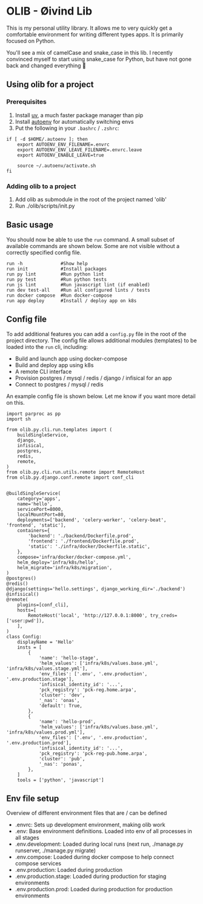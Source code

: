 # OLIB - Øivind Lib

This is my personal utility library. It allows me to very quickly get a comfortable environment for writing different types apps. It is primarily focused on Python.

You'll see a mix of camelCase and snake_case in this lib. I recently convinced myself to start using snake_case for Python, but have not gone back and changed everything 🙂

## Using olib for a project

### Prerequisites

1. Install [uv](https://github.com/astral-sh/uv), a much faster package manager than pip
2. Install [autoenv](https://github.com/hyperupcall/autoenv) for automatically switching envs
3. Put the following in your `.bashrc` / `.zshrc`:

```
if [ -d $HOME/.autoenv ]; then
	export AUTOENV_ENV_FILENAME=.envrc
	export AUTOENV_ENV_LEAVE_FILENAME=.envrc.leave
	export AUTOENV_ENABLE_LEAVE=true

	source ~/.autoenv/activate.sh
fi
```

### Adding olib to a project

1. Add olib as submodule in the root of the project named 'olib'
2. Run ./olib/scripts/init.py


## Basic usage

You should now be able to use the `run` command. A small subset of available commands are shown below. Some are not visible without a correctly specified config file.

```
run -h              #Show help
run init            #Install packages
run py lint         #Run python lint
run py test         #Run python tests
run js lint         #Run javascript lint (if enabled)
run dev test-all    #Run all configured lints / tests
run docker compose  #Run docker-compose
run app deploy      #Install / deploy app on k8s
```

## Config file

To add additional features you can add a `config.py` file in the root of the project directory. The config file allows additional modules (templates) to be loaded into the `run` cli, including:
- Build and launch app using docker-compose
- Build and deploy app using k8s
- A remote CLI interface
- Provision postgres / mysql / redis / django / infisical for an app
- Connect to postgres / mysql / redis

An example config file is shown below. Let me know if you want more detail on this.

```
import parproc as pp
import sh

from olib.py.cli.run.templates import (
    buildSingleService,
    django,
    infisical,
    postgres,
    redis,
    remote,
)
from olib.py.cli.run.utils.remote import RemoteHost
from olib.py.django.conf.remote import conf_cli


@buildSingleService(
    category='apps',
    name='hello',
    servicePort=8000,
    localMountPort=80,
    deployments=['backend', 'celery-worker', 'celery-beat', 'frontend', 'static'],
    containers={
        'backend': './backend/Dockerfile.prod',
        'frontend': './frontend/Dockerfile.prod',
        'static': './infra/docker/Dockerfile.static',
    },
    compose='infra/docker/docker-compose.yml',
    helm_deploy='infra/k8s/hello',
    helm_migrate='infra/k8s/migration',
)
@postgres()
@redis()
@django(settings='hello.settings', django_working_dir='./backend')
@infisical()
@remote(
    plugins=[conf_cli],
    hosts=[
        RemoteHost('local', 'http://127.0.0.1:8000', try_creds=['user:pwd']),
    ],
)
class Config:
    displayName = 'Hello'
    insts = [
        {
            'name': 'hello-stage',
            'helm_values': ['infra/k8s/values.base.yml', 'infra/k8s/values.stage.yml'],
            'env_files': ['.env', '.env.production', '.env.production.stage'],
            'infisical_identity_id': '...',
            'pck_registry': 'pck-reg.home.arpa',
            'cluster': 'dev',
            '_nas': 'onas',
            'default': True,
        },
        {
            'name': 'hello-prod',
            'helm_values': ['infra/k8s/values.base.yml', 'infra/k8s/values.prod.yml'],
            'env_files': ['.env', '.env.production', '.env.production.prod'],
            'infisical_identity_id': '...',
            'pck_registry': 'pck-reg-pub.home.arpa',
            'cluster': 'pub',
            '_nas': 'ponas',
        },
    ]
    tools = ['python', 'javascript']
```

## Env file setup

Overview of different environment files that are / can be defined

 - .envrc: Sets up development environment, making olib work
 - .env: Base environment definitions. Loaded into env of all processes in all stages
 - .env.development: Loaded during local runs (next run, ./manage.py runserver, ./manage.py migrate)
 - .env.compose: Loaded during docker compose to help connect compose services
 - .env.production: Loaded during production
 - .env.production.stage: Loaded during production for staging environments
 - .env.production.prod: Loaded during production for production environments

